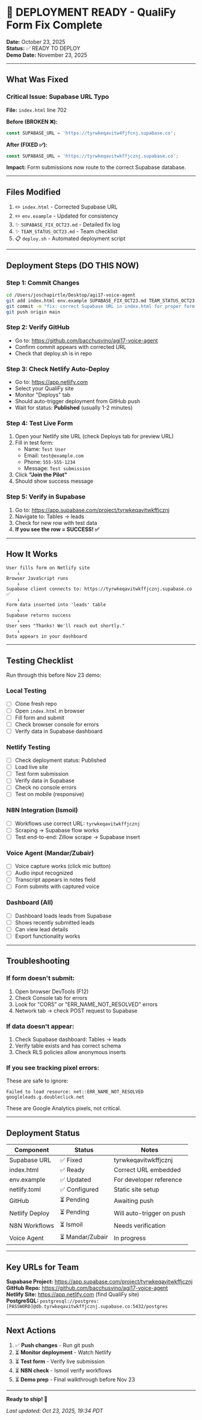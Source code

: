 # 🚀 DEPLOYMENT READY - QualiFy Form Fix Complete

**Date:** October 23, 2025  
**Status:** ✅ READY TO DEPLOY  
**Demo Date:** November 23, 2025

---

## What Was Fixed

### Critical Issue: Supabase URL Typo
**File:** `index.html` line 702

**Before (BROKEN ❌):**
```javascript
const SUPABASE_URL = 'https://tyrwkeqavitw4fjfcnj.supabase.co';
```

**After (FIXED ✅):**
```javascript
const SUPABASE_URL = 'https://tyrwkeqavitwkffjcznj.supabase.co';
```

**Impact:** Form submissions now route to the correct Supabase database.

---

## Files Modified

1. ✏️ `index.html` - Corrected Supabase URL
2. ✏️ `env.example` - Updated for consistency
3. ✨ `SUPABASE_FIX_OCT23.md` - Detailed fix log
4. ✨ `TEAM_STATUS_OCT23.md` - Team checklist
5. 📋 `deploy.sh` - Automated deployment script

---

## Deployment Steps (DO THIS NOW)

### Step 1: Commit Changes
```bash
cd /Users/joschapirtle/Desktop/agi17-voice-agent
git add index.html env.example SUPABASE_FIX_OCT23.md TEAM_STATUS_OCT23.md deploy.sh
git commit -m "fix: correct Supabase URL in index.html for proper form submission"
git push origin main
```

### Step 2: Verify GitHub
- Go to: https://github.com/bacchusvino/agi17-voice-agent
- Confirm commit appears with corrected URL
- Check that deploy.sh is in repo

### Step 3: Check Netlify Auto-Deploy
- Go to: https://app.netlify.com
- Select your QualiFy site
- Monitor "Deploys" tab
- Should auto-trigger deployment from GitHub push
- Wait for status: **Published** (usually 1-2 minutes)

### Step 4: Test Live Form
1. Open your Netlify site URL (check Deploys tab for preview URL)
2. Fill in test form:
   - Name: `Test User`
   - Email: `test@example.com`
   - Phone: `555-555-1234`
   - Message: `Test submission`
3. Click **"Join the Pilot"**
4. Should show success message

### Step 5: Verify in Supabase
1. Go to: https://app.supabase.com/project/tyrwkeqavitwkffjcznj
2. Navigate to: Tables → leads
3. Check for new row with test data
4. **If you see the row = SUCCESS! ✅**

---

## How It Works

```
User fills form on Netlify site
    ↓
Browser JavaScript runs
    ↓
Supabase client connects to: https://tyrwkeqavitwkffjcznj.supabase.co ✅
    ↓
Form data inserted into 'leads' table
    ↓
Supabase returns success
    ↓
User sees "Thanks! We'll reach out shortly."
    ↓
Data appears in your dashboard
```

---

## Testing Checklist

Run through this before Nov 23 demo:

### Local Testing
- [ ] Clone fresh repo
- [ ] Open `index.html` in browser
- [ ] Fill form and submit
- [ ] Check browser console for errors
- [ ] Verify data in Supabase dashboard

### Netlify Testing
- [ ] Check deployment status: Published
- [ ] Load live site
- [ ] Test form submission
- [ ] Verify data in Supabase
- [ ] Check no console errors
- [ ] Test on mobile (responsive)

### N8N Integration (Ismoil)
- [ ] Workflows use correct URL: `tyrwkeqavitwkffjcznj`
- [ ] Scraping → Supabase flow works
- [ ] Test end-to-end: Zillow scrape → Supabase insert

### Voice Agent (Mandar/Zubair)
- [ ] Voice capture works (click mic button)
- [ ] Audio input recognized
- [ ] Transcript appears in notes field
- [ ] Form submits with captured voice

### Dashboard (All)
- [ ] Dashboard loads leads from Supabase
- [ ] Shows recently submitted leads
- [ ] Can view lead details
- [ ] Export functionality works

---

## Troubleshooting

### If form doesn't submit:
1. Open browser DevTools (F12)
2. Check Console tab for errors
3. Look for "CORS" or "ERR_NAME_NOT_RESOLVED" errors
4. Network tab → check POST request to Supabase

### If data doesn't appear:
1. Check Supabase dashboard: Tables → leads
2. Verify table exists and has correct schema
3. Check RLS policies allow anonymous inserts

### If you see tracking pixel errors:
These are safe to ignore:
```
Failed to load resource: net::ERR_NAME_NOT_RESOLVED
googleleads.g.doubleclick.net
```
These are Google Analytics pixels, not critical.

---

## Deployment Status

| Component | Status | Notes |
|-----------|--------|-------|
| Supabase URL | ✅ Fixed | tyrwkeqavitwkffjcznj |
| index.html | ✅ Ready | Correct URL embedded |
| env.example | ✅ Updated | For developer reference |
| netlify.toml | ✅ Configured | Static site setup |
| GitHub | ⏳ Pending | Awaiting push |
| Netlify Deploy | ⏳ Pending | Will auto-trigger on push |
| N8N Workflows | ⏳ Ismoil | Needs verification |
| Voice Agent | ⏳ Mandar/Zubair | In progress |

---

## Key URLs for Team

**Supabase Project:** https://app.supabase.com/project/tyrwkeqavitwkffjcznj  
**GitHub Repo:** https://github.com/bacchusvino/agi17-voice-agent  
**Netlify Site:** https://app.netlify.com (find QualiFy site)  
**PostgreSQL:** `postgresql://postgres:[PASSWORD]@db.tyrwkeqavitwkffjcznj.supabase.co:5432/postgres`

---

## Next Actions

1. ✅ **Push changes** - Run git push
2. ⏳ **Monitor deployment** - Watch Netlify
3. ⏳ **Test form** - Verify live submission
4. ⏳ **N8N check** - Ismoil verify workflows
5. ⏳ **Demo prep** - Final walkthrough before Nov 23

---

**Ready to ship! 🚀**

*Last updated: Oct 23, 2025, 19:34 PDT*
